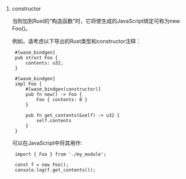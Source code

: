 1. constructor

   当附加到Rust的“构造函数”时，它将使生成的JavaScript绑定可称为new Foo()。

   例如，请考虑以下导出的Rust类型和constructor注释：

        #[wasm_bindgen]
        pub struct Foo {
            contents: u32,
        }

        #[wasm_bindgen]
        impl Foo {
            #[wasm_bindgen(constructor)]
            pub fn new() -> Foo {
                Foo { contents: 0 }
            }

            pub fn get_contents(&self) -> u32 {
                self.contents
            }
        }
    
    可以在JavaScript中将其用作:

        import { Foo } from './my_module';

        const f = new Foo();
        console.log(f.get_contents());
